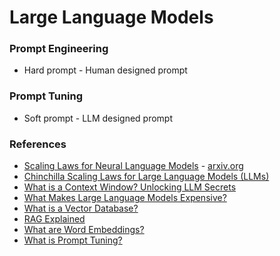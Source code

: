 # Large Language Models

### Prompt Engineering
- Hard prompt - Human designed prompt

### Prompt Tuning
- Soft prompt - LLM designed prompt
  
### References
- [Scaling Laws for Neural Language Models](https://medium.com/nlplanet/two-minutes-nlp-scaling-laws-for-neural-language-models-add6061aece7) - [arxiv.org](https://arxiv.org/abs/2001.08361)
- [Chinchilla Scaling Laws for Large Language Models (LLMs)](https://medium.com/@raniahossam/chinchilla-scaling-laws-for-large-language-models-llms-40c434e4e1c1)
- [What is a Context Window? Unlocking LLM Secrets](https://www.youtube.com/watch?v=-QVoIxEpFkM)
- [What Makes Large Language Models Expensive?](https://www.youtube.com/watch?v=7gMg98Hf3uM)
- [What is a Vector Database?](https://www.youtube.com/watch?v=t9IDoenf-lo)
- [RAG Explained](https://www.youtube.com/watch?v=qppV3n3YlF8)
- [What are Word Embeddings?](https://www.youtube.com/watch?v=wgfSDrqYMJ4)
- [What is Prompt Tuning?](https://www.youtube.com/watch?v=yu27PWzJI_Y)
